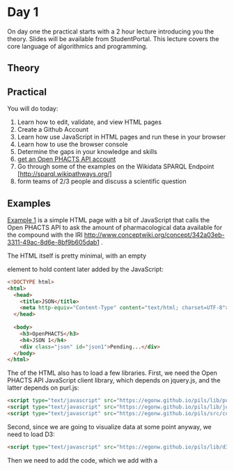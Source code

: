 
Day 1
=====

On day one the practical starts with a 2 hour lecture introducing you the theory. Slides will be available from StudentPortal.
This lecture covers the core language of algorithmics and programming.

Theory
------



Practical
---------

You will do today:
1. Learn how to edit, validate, and view HTML pages
1. Create a Github Account
1. Learn how use JavaScript in HTML pages and run these in your browser
1. Learn how to use the browser console
1. Determine the gaps in your knowledge and skills
1. [get an Open PHACTS API account](getaccount.md)
1. Go through some of the examples on the Wikidata SPARQL Endpoint [http://sparql.wikipathways.org/]
1. form teams of 2/3 people and discuss a scientific question

Examples
--------

[Example 1](example1.html) is a simple HTML page with a bit of JavaScript
that calls the Open PHACTS API to ask the amount of pharmacological data
available for the compound with the IRI http://www.conceptwiki.org/concept/342a03eb-3311-49ac-8d6e-8bf9b605dab1 .

The HTML itself is pretty minimal, with an empty <div> element to hold
content later added by the JavaScript:

```html
<!DOCTYPE html>
<html>
  <head>
    <title>JSON</title>
    <meta http-equiv="Content-Type" content="text/html; charset=UTF-8">
  </head>
    
  <body>
    <h3>OpenPHACTS</h3>
    <h4>JSON 1</h4>
    <div class="json" id="json1">Pending...</div>
  </body>
</html>
```

The <head> of the HTML also has to load a few libraries. First, we need the Open PHACTS API
JavaScript client library, which depends on jquery.js, and the latter depends on purl.js:

```html
<script type="text/javascript" src="https://egonw.github.io/pils/lib/purl.js"></script>
<script type="text/javascript" src="https://egonw.github.io/pils/lib/jquery-1.9.1.min.js"></script>
<script type="text/javascript" src="https://egonw.github.io/pils/src/combined.js"></script>
```

Second, since we are going to visualize data at some point anyway, we need to load D3:

```html
<script type="text/javascript" src="https://egonw.github.io/pils/lib/d3.v3.min.js"></script>
```

Then we need to add the code, which we add with a <script> element, but then just after the <div>
element.

```html
<script type="text/javascript">
</script>
```

Because we need to define which Open PHACTS server we want to use, and what API identifier
en secret key gives us access, we first instantiate a client object (inside the <script> element):

```javascript
var sources = new CompoundSearch("https://beta.openphacts.org/2.1", "91f5d4d0", "1af5086da757e57c553bfa1351708d5f");
```

This object does not actually make a search. It just specifies where the search will be made.
The search is done with one of the methods of this client object:

```javascript
sources.compoundPharmacologyCount(
  "http://www.conceptwiki.org/concept/342a03eb-3311-49ac-8d6e-8bf9b605dab1",
  null, null, null, null, null, null, null, null, null, null, null,
  null, null, null, null, null, null, callback
);
```

The method actually has a lot of parameters, all but two set to null. The only two parameters set
are the first and last parameters. The first parameters, for the .compoundPharmacologyCount method
is the compound we mentioned earlier. The last method is the callback function (not defined yet).
This function is called as soon as, but not before(!), the Open PHACTS server returned results. That is,
that is at some future point in time.

Now, the callback function (which has the function name 'callback' too in this case, but the function
can have better names), will receive information from the server: the success (true or false), HTTP status
code, and (if succeeded) a JSON string with the response from the server. The function can then
process this data, and take the next step. The next step in this case is to report various variable
values to the browser console and insert content in the HTML document with the d3.select().html()
methods:

```javascript
var callback = function(success, status, response){
  console.log(success)
  console.log(status)
  if (success && status == 200) {
    d3.select("#json").html("<pre>" + JSON.stringify(response, undefined, 2) + "</pre>");
  } else {
    d3.select("#json").html("No success: " + status);
  }
};
```

The see the full source code, open [example1.html in your browser as source code](https://raw.githubusercontent.com/egonw/pils/master/example1.html).
